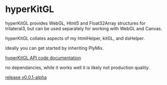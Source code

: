 # hyperKitGL

hyperKitGL provides WebGL, Html5 and Float32Array structures for trilateral3, but can be used separately for working with WebGL and Canvas.

hyperKitGL collates aspects of my htmlHelper, kitGL, and dsHelper.

Ideally you can get started by inheriting PlyMix.

[hyperKitGL API code documentation](https://nanjizal.github.io/hyperKitGL/pages/)

no dependancies, while it works well it is likely not production quality.

[release v0.0.1-alpha](https://github.com/nanjizal/hyperKitGL/releases)